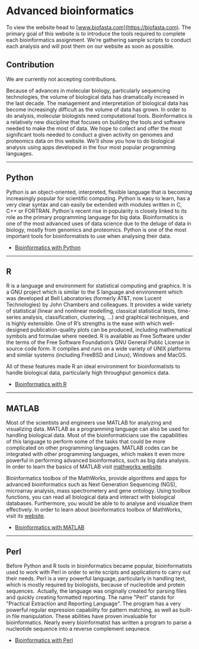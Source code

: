 
# Advanced bioinformatics

To view the website head to [www.biofasta.com](https://biofasta.com). The primary goal of this website is to introduce the tools required to complete each bioinformatics assignment. We're gathering sample scripts to conduct each analysis and will post them on our website as soon as possible. 


## Contribution

We are currently not accepting contributions.


Because of advances in molecular biology, particularly sequencing technologies, the volume of biological data has dramatically increased in the last decade. The management and interpretation of biological data has become increasingly difficult as the volume of data has grown. In order to do analysis, molecular biologists need computational tools. Bioinformatics is a relatively new discipline that focuses on building the tools and software needed to make the most of data. We hope to collect and offer the most significant tools needed to conduct a given activity on genomes and proteomics data on this website. We'll show you how to do biological analysis using apps developed in the four most popular programming languages.


-------------------------------------------------------


Python
---------

Python is an object-oriented, interpreted, flexible language that is becoming increasingly popular for scientific computing. Python is easy to learn, has a very clear syntax and can easily be extended with modules written in C, C++ or FORTRAN. Python's recent rise in popularity is closely linked to its role as the primary programming language for big data. Bioinformatics is one of the most advanced uses of data science due to the deluge of data in biology, mostly from genomics and proteomics. Python is one of the most important tools for bioinformatists to use when analysing their data.


- [Bioinformatics with Python](advancedbioinformatics-python/index.md)


---------------------------------------------------------

R
-----

R is a language and environment for statistical computing and graphics. It is a GNU project which is similar to the S language and environment which was developed at Bell Laboratories (formerly AT&T, now Lucent Technologies) by John Chambers and colleagues. It provides a wide variety of statistical (linear and nonlinear modelling, classical statistical tests, time-series analysis, classification, clustering, …) and graphical techniques, and is highly extensible. One of R’s strengths is the ease with which well-designed publication-quality plots can be produced, including mathematical symbols and formulae where needed. R is available as Free Software under the terms of the Free Software Foundation’s GNU General Public License in source code form. It compiles and runs on a wide variety of UNIX platforms and similar systems (including FreeBSD and Linux), Windows and MacOS.

All of these features made R an ideal environment for bioinformatists to handle biological data, particularly high throughput genomics data.  


- [Bioinformatics with R](advancedbioinformatics-R/index.md)

------------------------------------------------------------


MATLAB                      
----------


Most of the scientists and engineers use MATLAB for analyzing and visualizing data. MATLAB as a programming language can also be used for handling biological data. Most of the bioinformaticians use the capabilities of this language to perform some of the tasks that could be more complicated on other programming languages. MATLAB codes can be integrated with other programming languages, which makes it even more powerful in performing advanced bioinformatics, such as big data analysis. In order to learn the basics of MATLAB visit [mathworks website](https://www.mathworks.com/help/matlab/index.html).

Bioinformatics toolbox of the MathWorks, provide algorithms and apps for advanced bioinformatics such as Next Generation Sequencing (NGS), microarray analysis, mass spectrometery and gene ontology. Using toolbox functions, you can read all biological data and interact with biological databases. Furthermore, you would be able to to analyse and visualize them effectively. In order to learn about bioinformatics toolbox of MathWorks, visit its [website](https://www.mathworks.com/help/bioinfo/).

- [Bioinformatics with MATLAB](advancedbioinformatics-matlab/index.md)


-------------------------------------------------------------

Perl 
-------



Before Python and R tools in bioinformatics became popular, bioinformatists used to work with Perl in order to write scripts and applications to carry out their needs. Perl is a very powerful language, particularly in handling text, which is mostly required by biologists, because of nucleotide and protein sequences.  Actually, the language was originally created for parsing files and quickly creating formatted reporting. The name "Perl" stands for "Practical Extraction and Reporting Language". The program has a very powerful regular expression capability for pattern matching, as well as built-in file manipulation. These abilities have proven invaluable for bioinformatics. Nearly every bioinformatist has written a program to parse a nucleotide sequence into a reverse complement sequnece. 

- [Bioinformatics with Perl](bioinformatics-Perl/index.md)







